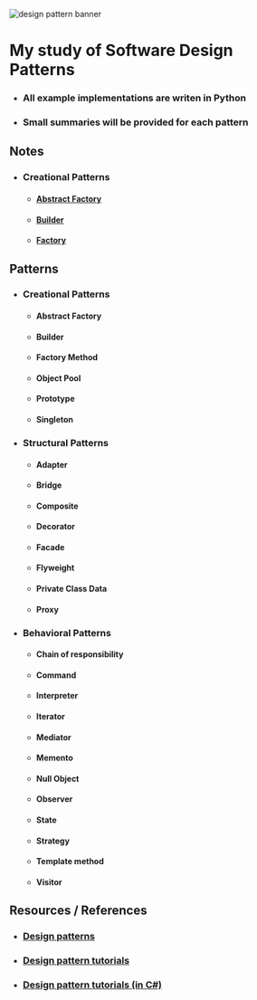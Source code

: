 ![design pattern banner](https://image.slidesharecdn.com/how-i-started-to-love-design-patterns-160919163418/95/how-i-started-to-love-design-patterns-9-638.jpg?cb=1474302899)

# My study of Software Design Patterns

- ### All example implementations are writen in Python
- ### Small summaries will be provided for each pattern

## Notes
- ### Creational Patterns
  - #### [Abstract Factory](Abstract_Factory/NOTES.md)
  - #### [Builder](Builder/NOTES.md)
  - #### [Factory](Factory/NOTES.md)

## Patterns
- ### Creational Patterns
  - #### Abstract Factory
  - #### Builder
  - #### Factory Method
  - #### Object Pool
  - #### Prototype
  - #### Singleton
- ### Structural Patterns
  - #### Adapter
  - #### Bridge
  - #### Composite
  - #### Decorator
  - #### Facade
  - #### Flyweight
  - #### Private Class Data
  - #### Proxy
- ### Behavioral Patterns
  - #### Chain of responsibility
  - #### Command
  - #### Interpreter
  - #### Iterator
  - #### Mediator
  - #### Memento
  - #### Null Object
  - #### Observer
  - #### State
  - #### Strategy
  - #### Template method
  - #### Visitor

## Resources / References
- ### [Design patterns](https://sourcemaking.com/design_patterns)
- ### [Design pattern tutorials](https://www.tutorialspoint.com/design_pattern/index.htm)
- ### [Design pattern tutorials (in C#)](http://www.dofactory.com/net/design-patterns)